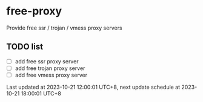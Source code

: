 
# free-proxy
Provide free ssr / trojan / vmess proxy servers


## TODO list
- [ ] add free ssr proxy server
- [ ] add free trojan proxy server
- [ ] add free vmess proxy server

Last updated at 2023-10-21 12:00:01 UTC+8, next update schedule at 2023-10-21 18:00:01 UTC+8


